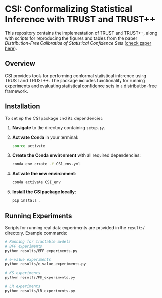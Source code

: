 # CSI: Conformalizing Statistical Inference with TRUST and TRUST++

This repository contains the implementation of TRUST and TRUST++, along with scripts for reproducing the figures and tables from the paper *Distribution-Free Calibration of Statistical Confidence Sets* ([check paper here](https://arxiv.org/abs/2411.19368)).

## Overview

CSI provides tools for performing conformal statistical inference using TRUST and TRUST++. The package includes functionality for running experiments and evaluating statistical confidence sets in a distribution-free framework.

## Installation

To set up the CSI package and its dependencies:

1. **Navigate** to the directory containing `setup.py`.

2. **Activate Conda** in your terminal:
    ```bash
    source activate
    ```

3. **Create the Conda environment** with all required dependencies:
    ```bash
    conda env create -f CSI_env.yml
    ```

4. **Activate the new environment**:
    ```bash
    conda activate CSI_env
    ```

5. **Install the CSI package locally**:
    ```bash
    pip install .
    ```

## Running Experiments

Scripts for running real data experiments are provided in the `results/` directory. Example commands:

```bash
# Running for tractable models
# BFF experiments
python results/BFF_experiments.py

# e-value experiments
python results/e_value_experiments.py

# KS experiments
python results/KS_experiments.py

# LR experiments
python results/LR_experiments.py
```

